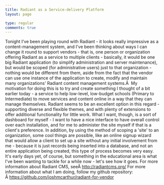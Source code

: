 ```yaml
---
title: Radiant as a Service-delivery Platform
layout: page

type: regular
comments: true
---
```


Tonight I've been playing round with Radiant - it looks really impressive as a
content-management system, and I've been thinking about ways I can change it
round to support vendors - that is, one person or organization offering Radiant
as a service to multiple clients - basically, it would be one big Radiant
application (to simplify administration and server maintenance), but would be
scoped (for administrative users) just to that organization - nothing would be
different from them, aside from the fact that the vendor can use one instance
of the application to create, modify and maintain many organizations' Radiant
content management systems.Â 
My motivation for doing this is to try and create something I thought of a bit
earlier today - a service to help low-level, low-budget schools (Primary to
Intermediate) to move services and content online in a way that they can manage
themselves. Radiant seems to be an excellent option in this regard - supporting
diverse and flexible themes, and with plenty of extensions to offer additional
functionality for little work. What I want, though, is a sort of dashboard for
myself - I want to have a nice interface to have overall control over each
installation, and for me to administer the site myself if that is a client's
preference. In addition, by using the method of scoping a 'site' to an
organization, some cool things are possible, like an online signup wizard that
would allow a client to set up a site without any initial involvement from me -
because it is just records being inserted into a database, and not an entire
application being created, this type of process becomes very easy.
It's early days yet, of course, but something in the educational area is what
I've been wanting to tackle for a while now - let's see how it goes.
For more information about Radiant CMS, seeÂ http://radiantcms.org/
For more information about what I am doing, follow my github repository:
Â https://github.com/joshmcarthur/radiant-for-vendor

